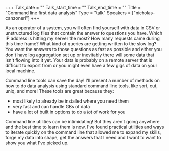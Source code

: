 +++
Talk_date = ""
Talk_start_time = ""
Talk_end_time = ""
Title = "Command line first data analysis"
Type = "talk"
Speakers = ["nicholas-canzoneri"]
+++

As an operator of a system, you will often find yourself with data in CSV or unstructured log files that contain the answer to questions you have. Which IP address is hitting my server the most? How many requests came during this time frame? What kind of queries are getting written to the slow log? You want the answers to those questions as fast as possible and either you don't have log aggregation set up or inevitably there will some data that isn't flowing into it yet. Your data is probably on a remote server that is difficult to export from or you might even have a few gigs of data on your local machine.

Command line tools can save the day! I'll present a number of methods on how to do data analysis using standard command line tools, like sort, cut, uniq, and more! These tools are great because they:
* most likely to already be installed where you need them
* very fast and can handle GBs of data
* have a lot of built in options to do a _lot_ of work for you

Command line utilities can be intimidating! But they aren't going anywhere and the best time to learn them is now. I've found practical utilities and ways to iterate quickly on the command line that allowed me to expand my skills, forge my data into shape, get the answers that I need and I want to want to show you what I've picked up.